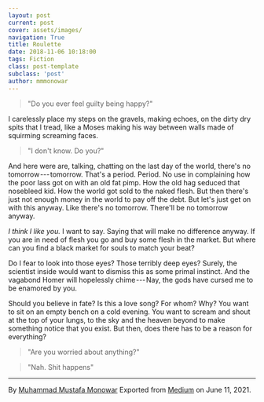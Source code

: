 ```yaml
---
layout: post
current: post
cover: assets/images/
navigation: True
title: Roulette
date: 2018-11-06 10:18:00
tags: Fiction
class: post-template
subclass: 'post'
author: mmmonowar
---
```


> "Do you ever feel guilty being happy?"

I carelessly place my steps on the gravels, making echoes, on the dirty
dry spits that I tread, like a Moses making his way between walls made
of squirming screaming faces.

> "I don't know. Do you?"

And here were are, talking, chatting on the last day of the world,
there's no tomorrow --- tomorrow. That's a period. Period. No use in
complaining how the poor lass got on with an old fat pimp. How the old
hag seduced that nosebleed kid. How the world got sold to the naked
flesh. But then there's just not enough money in the world to pay off
the debt. But let's just get on with this anyway. Like there's no
tomorrow. There'll be no tomorrow anyway.

*I think I like you.* I want to say. Saying that will make no difference
anyway. If you are in need of flesh you go and buy some flesh in the
market. But where can you find a black market for souls to match your
beat?

Do I fear to look into those eyes? Those terribly deep eyes? Surely, the
scientist inside would want to dismiss this as some primal instinct. And
the vagabond Homer will hopelessly chime --- Nay, the gods have cursed
me to be enamored by you.

Should you believe in fate? Is this a love song? For whom? Why? You want
to sit on an empty bench on a cold evening. You want to scream and shout
at the top of your lungs, to the sky and the heaven beyond to make
something notice that you exist. But then, does there has to be a reason
for everything?

> "Are you worried about anything?"

> "Nah. Shit happens"

---
By [Muhammad Mustafa Monowar](https://medium.com/@mmmonowar)
Exported from [Medium](https://medium.com) on June 11, 2021.
